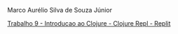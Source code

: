 Marco Aurélio Silva de Souza Júnior

[Trabalho 9 - Introducao ao Clojure - Clojure Repl - Replit](https://replit.com/@markgomer/Trabalho-9-Introducao-ao-Clojure#main.clj)
